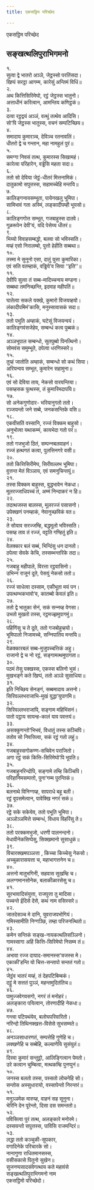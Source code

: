 ```yaml
---
title: एकसट्ठिम परिच्छेद

---
```

एकसट्ठिम परिच्छेद  


## सङ्खत्थलिपुराभिगमनो

१.  
सुत्वा द्वे भातरो अञ्‍ञे, जेट्ठस्सो परतिंसदा।  
खिप्पं सरट्ठा आगम्म, कारेसुं अन्तिमं विधिं॥  
२.  
अथ कित्तिसिरिमेघो, रट्ठं जेट्ठस्स भातुनो।  
अत्ताधीनं करित्वान, आमन्तिय कणिट्ठकं॥  
३.  
दत्वा रट्ठद्वयं अञ्‍ञं, वत्थुं तत्थेव आदिसि।  
सो’पि जेट्ठस्स भातुस्स, वचनं सम्पटिच्छिय॥  
४.  
समादाय कुमारञ्‍च, देविञ्‍च रतनावलिं।  
धीतरो द्वे च गन्तान, महा नामहुलं पुरं॥  
५.  
समग्गा निवसं तत्थ, कुमारस्स सिखामहं।  
कारेत्वा परिहारेन, वड्ढेसि महता सदा॥  
६.  
ततो सो देविया जेट्ठं-धीतरं मित्तनामिकं।  
दातुकामो सपुत्तस्स, सहामच्‍चेहि मन्तयि॥  
७.  
कालिङ्गन्वयसम्भूता, पायेनखलु भूमिपा।  
सामिभावं गता अस्मिं, लङ्कादीपम्ही भूयसो॥  
८.  
कालिङ्गगोत्त सम्भूत, गजबाहुस्स दातवे।  
गूळरूपेन देवी’यं, यदि पेसेय्य धीतरं॥  
९.  
भिय्यो विवाहसम्बद्धो, बलवा सो भविस्सति।  
मय्हं एसो निरालम्बो, पुत्तो हेहीति सब्बथा॥  
१०.  
तस्मा मे सुनूनो एसा, दातुं युत्ता कुमारिका।  
एवं सति वतम्हाकं, वड्ढिये’व सिया ‘‘इति’’॥  
११.  
देवीपि सुत्वा तं सब्ब-मादिच्‍चन्वय मण्डना।  
सब्बथा तमनिच्छन्ति, इदमाह महीपतिं॥  
१२.  
घातेत्वा सकले यक्खे, कुमारो विजयव्हयो।  
लंकादीपमिमं’कासि, मनुस्सावासकं सदा॥  
१३.  
ततो पभुति अम्हाकं, घटेसुं विजयन्वयं।  
कालिङ्गवंसजेहेव, सम्बन्धं कत्व पुब्बकं॥  
१४.  
अञ्‍ञभूपाल सम्बन्धो, सुतपुब्बो पिनत्थिनो।  
सोमवंस समुम्भूते, ठपेत्वा धरणिस्सरे॥  
१५.  
तुय्हं जातोति अम्हाकं, सम्बन्धो सो कथं सिया।  
अरियन्वय सम्भूत, कुमारेन सहामुना॥  
१६.  
एवं सो देविया ताय, नेकसो वारयन्तिया।  
पसय्हसक पुत्थस्स, तं कुमारिमदापयि॥  
१७.  
सो अनेकगुणोदार- भरियानुगतो ततो।  
रञ्‍जयन्तो जने सब्बे, जनकसन्तिके वसि॥  
१८.  
एकवीसतिं वस्सानि, रज्‍जं विक्‍कम बाहुसो।  
अनुभोत्वा यथाकम्मं, कायभेदा गतो परं॥  
१९.  
ततो गजभुजो ठितं, सम्पन्‍नबलवाहनं।  
रज्‍जं हत्थगतं कत्वा, पुलत्तिनगरे वसी॥  
२०.  
ततो कित्तिसिरीमेघ, सिरीवल्‍लभ भूमिपा।  
वुत्तन्त मेतं विञ्‍ञाय, एवं समनुचिन्तयुं॥  
२१.  
तस्स विक्‍कम बाहुस्स, वुद्धभावेन नेकधा।  
मूलरज्‍जाधिपच्‍चं तं, अम्मं निन्दाकरं न हि॥  
२२.  
तदत्थजस्स बालस्स, मूलरज्‍जं पसासनो।  
उपेक्खणं पनम्हाकं, नेवानुच्छविकं वत॥  
२३.  
ते सोयाव सरज्‍जम्हि, बद्धमूलो भविस्सति।  
पसय्ह ताव तं रज्‍जं, वट्टति गण्हितुं इति॥  
२४.  
वेलक्‍कार बलं सब्बं, भिन्दिंसु धन दानतो।  
ठपेत्वा सेवके केचि, तस्सब्भन्तरिके तदा॥  
२५.  
गजबाहु महीपाले, विरत्ता रट्ठवासिनो।  
उभिन्‍नं राजूनं दूते, पेसयुं नेकसो ततो॥  
२६.  
रज्‍जं साधेत्वा दस्साम, एकीभूता मयं पन।  
उपत्थम्भकभावो’व, कातब्बो केवलं इति॥  
२७.  
ततो द्वे भातुका सेनं, सकं सन्‍नय्ह वेगसा।  
उभतो मुखतो तस्स, रट्ठमज्झमुपागमुं॥  
२८.  
पहिणिंसु च ते दूते, ततो गजबोहुव्हयो।  
भूमिपालो निजामच्‍चे, सन्‍निपातिय मन्तयि॥  
२९.  
वेळक्‍कारबलं सब्ब-मुजुपच्‍चत्तिकं अहु।  
राजानो द्वे च नो रट्ठं, सङ्गामत्थमुपागता॥  
३०.  
पठमं तेसु पक्खस्स, एकस्स बलिनो भुसं।  
मुखभङ्गे कते खिप्पं, ततो अञ्‍ञे सुसाधिया॥  
३१.  
इति निच्छिय सेनङ्गं, सब्बमादाय अत्तनो।  
सिरिवल्‍लभराजाभि-मुखं युद्धा’युपागमि॥  
३२.  
सिरिवल्‍लभराजापि, सङ्गाम महिभिंसनं।  
पातो पट्ठाय सायन्ह-कालं याव पवत्तयं॥  
३३.  
असक्‍कुणन्तो’भिभवं, विधातुं तस्स कञ्‍चिपि।  
ततोव सो निवत्तित्वा, सकं रट्ठं गतो लहुं॥  
३४.  
गजबाहुस्सगोकण्ण-सचिवेन पराजितो।  
अगा रट्ठं सकं कित्ति-सिरिमेघो’पि भूपति॥  
३५.  
गजबाहुनरिन्दोपि, सङ्गामे तम्हि किञ्‍चिपि।  
परिहानिमसम्पत्तो, पुना’गम्म पुरन्तिकं॥  
३६.  
बलनाथे विनिग्गय्ह, सापराधे बहू बली।  
रट्ठं वूपसमेत्वान, पावेक्खि नगरं सकं॥  
३७.  
रट्ठे सके सकेयेव, ततो पभूति भूमिपा।  
अञ्‍ञोञ्‍ञमित्ते सम्बन्धं, विधाय विहरिंसु ते॥  
३८.  
ततो परक्‍कमभुजो, धरणी पालनन्दनो।  
मेधावीनेकसिप्पेसु, सिक्खमानो सुसाधुकं॥  
३९.  
विचारक्खमपञ्‍ञत्ता , किच्‍चा किच्‍चेसु नेकसो।  
अच्‍चुळारासयत्ता च, महाभागत्तनेन च॥  
४०.  
अत्तनो मातुभगिनी, सहवास सुखम्हि च।  
अलग्गमानसोनेक, बलाकीळारसेसु च॥  
४१.  
सूरभावादिसंयुत्ता, राजपुत्ता तु मादिसा।  
पच्‍चन्ते ईदिसे देसे, कथं नाम वसिस्सरे॥  
४२.  
जातदेसञ्‍च मे दानि, युवराजपभोगियं।  
गमिस्सामीति निग्गञ्छि, तम्हा परिजनत्थितो॥  
४३.  
कमेन सन्तिकं सङ्ख-नायकत्थलिसञ्‍ञिनो।  
गामस्सागा अहिं कित्ति-सिरिमेघो निसम्म तं॥  
४४.  
अभावा रज्‍ज दायाद-समानस्स’त्रजस्स मे।  
एकाकी’हन्ति यो चित्त-सन्तापो सन्ततं गतो॥  
४५.  
जेट्ठंव भातरं मय्हं, तं देहपटिबिम्बकं।  
दट्ठुं मे सत्ततं पुञ्‍ञं, महन्तमुदितंतिच॥  
४६.  
पामुज्‍जवेगवसगो, नगरं तं मनोहरं।  
अलङ्कारा पयित्वान, तोरणादीहि नेकधा॥  
४७.  
गन्त्वा पटिपथंयेव, बलोघपरिवारितो।  
नरिन्दो तिथिनक्खत्त-विसेसे सुभसम्मते॥  
४८.  
अनञ्‍ञसाधारणतं, सम्पत्तेहि गुणेहि च।  
लक्खणेहि च सब्बेहि, कल्याणेयि सुसंयुतं॥  
४९.  
दिस्वा कुमारं सन्तुट्ठो, आलिङ्गित्वान पेमतो।  
उरे कत्वान चुम्बित्वा, मत्थकम्हि पुनप्पुनं॥  
५०.  
जनस्स बलतो तस्स, पस्सतो लोचनेहि सो।  
सन्तोस अस्सुधारायो, वस्सापेन्तो निरन्तरं॥  
५१.  
मनुञ्‍ञमेक मारुय्ह, वाहनं सह सूनुना।  
भेरिनि देन पूरेन्तो, दिसा दस समन्ततो॥  
५२.  
पविसित्वा पुरं तत्थ, अलङ्कारे मनोरमे।  
दस्सयन्तो सपुत्तस्स, पाविसि राजमन्दिरं॥  
५३.  
लद्धा ततो कञ्‍चुकी-सुपकार,  
वगादिनेके परिचारके सो।  
नानागुणा राधितमानसस्स,  
वसीसकासे पितुनो सुखेन॥  
सुजनप्पसादसंवेगत्थाय कते महावंसे  
सङ्खत्थलिपुराभिगमनो नाम  
एकसट्ठिमो परिच्छेदो।  